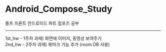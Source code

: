 # Android_Compose_Study
졸프 프론트 안드로이드 파트 컴포즈 공부


---
1st_hw - 1주차 과제) 화면에 이미지, 동영상 보여주기  
2nd_hw - 2주차 과제) 북마크 기능 추가 (room DB 사용)
